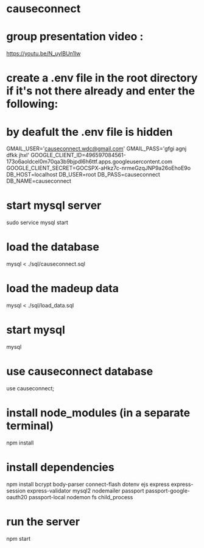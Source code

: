 # causeconnect

# group presentation video : 
https://youtu.be/N_uylBUn1lw

# create a .env file in the root directory if it's not there already and enter the following:
# by deafult the .env file is hidden

GMAIL_USER='causeconnect.wdc@gmail.com'
GMAIL_PASS='gfgi agnj dfkk jhxl'
GOOGLE_CLIENT_ID=496597084561-173o6aoldcel0m70qa3b9bjpdl6h6ttf.apps.googleusercontent.com
GOOGLE_CLIENT_SECRET=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
DB_HOST=localhost
DB_USER=root
DB_PASS=causeconnect
DB_NAME=causeconnect

# start mysql server
sudo service mysql start

# load the database
mysql < ./sql/causeconnect.sql

# load the madeup data
mysql < ./sql/load_data.sql

# start mysql
mysql

# use causeconnect database
use causeconnect;

# install node_modules (in a separate terminal)
npm install

# install dependencies
npm install bcrypt body-parser connect-flash dotenv ejs express express-session express-validator mysql2 nodemailer passport passport-google-oauth20 passport-local nodemon fs child_process

# run the server
npm start
